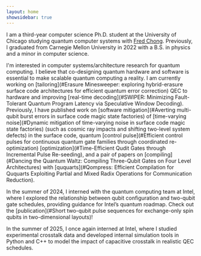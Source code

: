 ```yaml
---
layout: home
showsidebar: true
---
```


I am a third-year computer science Ph.D. student at the University of Chicago studying quantum computer systems with <a href="https://people.cs.uchicago.edu/~ftchong/" target="_blank" rel="noopener noreferrer">Fred Chong</a>. Previously, I graduated from Carnegie Mellon University in 2022 with a B.S. in physics and a minor in computer science. 

I'm interested in computer systems/architecture research for quantum computing. I believe that co-designing quantum hardware and software is essential to make scalable quantum computing a reality. I am currently working on [tailoring](#Erasure Minesweeper: exploring hybrid-erasure surface code architectures for efficient quantum error correction) QEC to hardware and improving [real-time decoding](#SWIPER: Minimizing Fault-Tolerant Quantum Program Latency via Speculative Window Decoding). Previously, I have published work on [software mitigation](#Averting multi-qubit burst errors in surface code magic state factories) of [time-varying noise](#Dynamic mitigation of time-varying noise in surface code magic state factories) (such as cosmic ray impacts and shifting two-level system defects) in the surface code, quantum [control pulse](#Efficient control pulses for continuous quantum gate families through coordinated re-optimization) [optimization](#Time-Efficient Qudit Gates through Incremental Pulse Re-seeding), and a pair of papers on [compiling](#Dancing the Quantum Waltz: Compiling Three-Qubit Gates on Four Level Architectures) with [ququarts](#Qompress: Efficient Compilation for Ququarts Exploiting Partial and Mixed Radix Operations for Communication Reduction).

In the summer of 2024, I interned with the quantum computing team at Intel, where I explored the relationship between qubit configuration and two-qubit gate schedules, providing guidance for Intel’s quantum roadmap. Check out the [publication](#Short two-qubit pulse sequences for exchange-only spin qubits in two-dimensional layouts)!

In the summer of 2025, I once again interned at Intel, where I studied experimental crosstalk data and developed internal simulation tools in Python and C++ to model the impact of capacitive crosstalk in realistic QEC schedules.